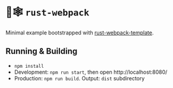 # 🦀🕸 `rust-webpack`

Minimal example bootstrapped with [rust-webpack-template](https://github.com/rustwasm/rust-webpack-template).

## Running & Building
* `npm install`
* Development: `npm run start`, then open http://localhost:8080/
* Production: `npm run build`. Output: `dist` subdirectory
